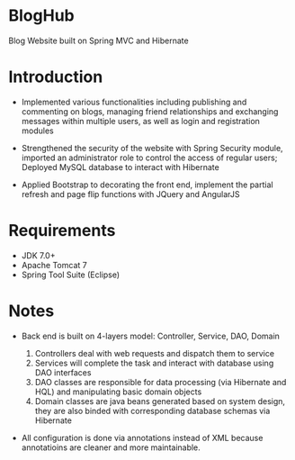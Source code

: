 # BlogHub
Blog Website built on Spring MVC and Hibernate

# Introduction	
* Implemented various functionalities including publishing and commenting on blogs, managing friend relationships and exchanging messages within multiple users, as well as login and registration modules
	
* Strengthened the security of the website with Spring Security module, imported an administrator role to control the access of regular users; Deployed MySQL database to interact with Hibernate
	
* Applied Bootstrap to decorating the front end, implement the partial refresh and page flip functions with JQuery and AngularJS

# Requirements

* JDK 7.0+
* Apache Tomcat 7
* Spring Tool Suite (Eclipse)

# Notes

* Back end is built on 4-layers model: Controller, Service, DAO, Domain

	1. Controllers deal with web requests and dispatch them to service
	2. Services will complete the task and interact with database using DAO interfaces
	3. DAO classes are responsible for data processing (via Hibernate and HQL) and manipulating basic domain objects
	4. Domain classes are java beans generated based on system design, they are also binded with corresponding database schemas via 	Hibernate

* All configuration is done via annotations instead of XML because annotatioins are cleaner and more maintainable.
